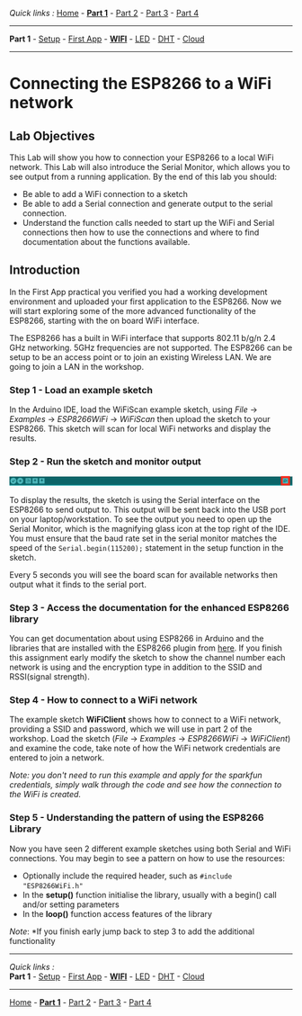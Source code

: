 *Quick links :*
[Home](/README.md) - [**Part 1**](../part1/README.md) - [Part 2](../part2/README.md) - [Part 3](../part3/README.md) - [Part 4](../part4/README.md)
***
**Part 1** - [Setup](PREREQ.md) - [First App](FIRSTAPP.md) - [**WIFI**](WIFI.md) - [LED](LED.md) - [DHT](DHT.md) - [Cloud](IOTCLOUD.md)
***

# Connecting the ESP8266 to a WiFi network

## Lab Objectives

This Lab will show you how to connection your ESP8266 to a local WiFi network.  This Lab will also introduce the Serial Monitor, which allows you to see output from a running application.  By the end of this lab you should:

- Be able to add a WiFi connection to a sketch
- Be able to add a Serial connection and generate output to the serial connection.
- Understand the function calls needed to start up the WiFi and Serial connections then how to use the connections and where to find documentation about the functions available.

## Introduction

In the First App practical you verified you had a working development environment and uploaded your first application to the ESP8266.  Now we will start exploring some of the more advanced functionality of the ESP8266, starting with the on board WiFi interface.

The ESP8266 has a built in WiFi interface that supports 802.11 b/g/n 2.4 GHz networking.  5GHz frequencies are not supported.  The ESP8266 can be setup to be an access point or to join an existing Wireless LAN.  We are going to join a LAN in the workshop.

### Step 1 - Load an example sketch

In the Arduino IDE, load the WiFiScan example sketch, using *File* -> *Examples* -> *ESP8266WiFi* -> *WiFiScan* then upload the sketch to your ESP8266.  This sketch will scan for local WiFi networks and display the results.

### Step 2 - Run the sketch and monitor output

![Serial Monitor](../images/SerialMonitor.png)

To display the results, the sketch is using the Serial interface on the ESP8266 to send output to.  This output will be sent back into the USB port on your laptop/workstation.  To see the output you need to open up the Serial Monitor, which is the magnifying glass icon at the top right of the IDE.  You must ensure that the baud rate set in the serial monitor matches the speed of the `Serial.begin(115200);` statement in the setup function in the sketch.

Every 5 seconds you will see the board scan for available networks then output what it finds to the serial port.

### Step 3 - Access the documentation for the enhanced ESP8266 library

You can get documentation about using ESP8266 in Arduino and the libraries that are installed with the ESP8266 plugin from [here](http://arduino-esp8266.readthedocs.io/en/latest/index.html).  If you finish this assignment early modify the sketch to show the channel number each network is using and the encryption type in addition to the SSID and RSSI(signal strength).

### Step 4 - How to connect to a WiFi network

The example sketch **WiFiClient** shows how to connect to a WiFi network, providing a SSID and password, which we will use in part 2 of the workshop.  Load the sketch (*File* -> *Examples* -> *ESP8266WiFi* -> *WiFiClient*) and examine the code, take note of how the WiFi network credentials are entered to join a network.

*Note: you don't need to run this example and apply for the sparkfun credentials, simply walk through the code and see how the connection to the WiFi is created.*

### Step 5 - Understanding the pattern of using the ESP8266 Library

Now you have seen 2 different example sketches using both Serial and WiFi connections.  You may begin to see a pattern on how to use the resources:

- Optionally include the required header, such as `#include "ESP8266WiFi.h"`
- In the **setup()** function initialise the library, usually with a begin() call and/or setting parameters
- In the **loop()** function access features of the library

*Note*: *If you finish early jump back to step 3 to add the additional functionality

***
*Quick links :*  
**Part 1** - [Setup](PREREQ.md) - [First App](FIRSTAPP.md) - [**WIFI**](WIFI.md) - [LED](LED.md) - [DHT](DHT.md) - [Cloud](IOTCLOUD.md)
***
[Home](/README.md) - [**Part 1**](../part1/README.md) - [Part 2](../part2/README.md) - [Part 3](../part3/README.md) - [Part 4](../part4/README.md)
